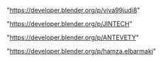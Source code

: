 "https://developer.blender.org/p/viva99judi8"

"https://developer.blender.org/p/JINTECH"

"https://developer.blender.org/p/ANTEVETY"

"https://developer.blender.org/p/hamza.elbarmaki"

 
